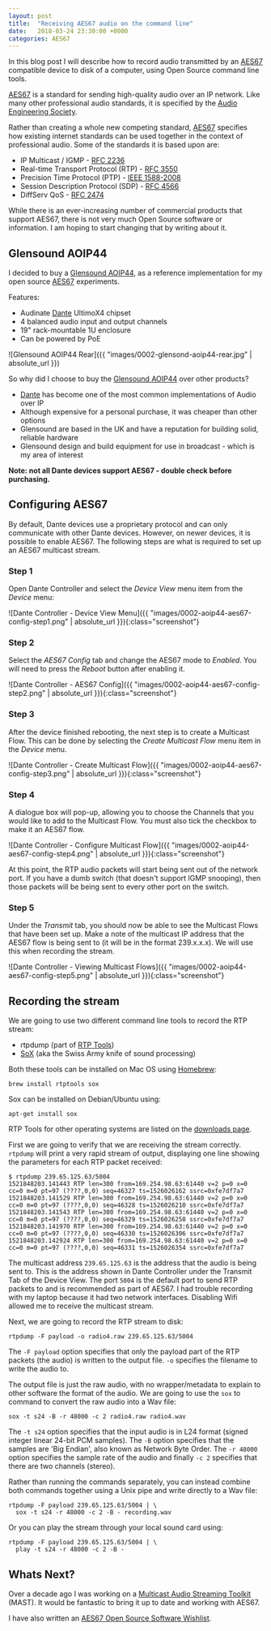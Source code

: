 ```yaml
---
layout: post
title:  "Receiving AES67 audio on the command line"
date:   2018-03-24 23:30:00 +0000
categories: AES67
---
```


<style type="text/css">
  .screenshot {
    width: 80%;
    display: block;
    margin: 0 auto;
  }
</style>

In this blog post I will describe how to record audio transmitted by an [AES67] compatible device to disk of a computer, using Open Source command line tools.

[AES67] is a standard for sending high-quality audio over an IP network. Like many other professional audio standards, it is specified by the [Audio Engineering Society].

Rather than creating a whole new competing standard, [AES67] specifies how existing internet standards can be used together in the context of professional audio. Some of the standards it is based upon are:

- IP Multicast / IGMP - [RFC 2236]
- Real-time Transport Protocol (RTP) - [RFC 3550]
- Precision Time Protocol (PTP) - [IEEE 1588-2008]
- Session Description Protocol (SDP) - [RFC 4566]
- DiffServ QoS - [RFC 2474]

While there is an ever-increasing number of commercial products that support AES67, there is not very much Open Source software or information. I am hoping to start changing that by writing about it.



Glensound AOIP44
----------------

I decided to buy a [Glensound AOIP44], as a reference implementation for my open source [AES67] experiments.

Features:

- Audinate [Dante] UltimoX4 chipset
- 4 balanced audio input and output channels
- 19" rack-mountable 1U enclosure
- Can be powered by PoE


![Glensound AOIP44 Rear]({{ "images/0002-glensond-aoip44-rear.jpg" | absolute_url }})

So why did I choose to buy the [Glensound AOIP44] over other products?

- [Dante] has become one of the most common implementations of Audio over IP
- Although expensive for a personal purchase, it was cheaper than other options
- Glensound are based in the UK and have a reputation for building solid, reliable hardware
- Glensound design and build equipment for use in broadcast - which is my area of interest

**Note: not all Dante devices support AES67 - double check before purchasing.**



Configuring AES67
-----------------

By default, Dante devices use a proprietary protocol and can only communicate with other Dante devices. However, on newer devices, it is possible to enable 
AES67. The following steps are what is required to set up an AES67 multicast stream.

### Step 1

Open Dante Controller and select the _Device View_ menu item from the _Device_ menu:

![Dante Controller - Device View Menu]({{ "images/0002-aoip44-aes67-config-step1.png" | absolute_url }}){:class="screenshot"}


### Step 2

Select the _AES67 Config_ tab and change the AES67 mode to _Enabled_. You will need to press the _Reboot_ button after enabling it.

![Dante Controller - AES67 Config]({{ "images/0002-aoip44-aes67-config-step2.png" | absolute_url }}){:class="screenshot"}


### Step 3

After the device finished rebooting, the next step is to create a Multicast Flow. This can be done by selecting the _Create Multicast Flow_ menu item in the _Device_ menu.

![Dante Controller - Create Multicast Flow]({{ "images/0002-aoip44-aes67-config-step3.png" | absolute_url }}){:class="screenshot"}


### Step 4

A dialogue box will pop-up, allowing you to choose the Channels that you would like to add to the Multicast Flow. You must also tick the checkbox to make it an AES67 flow.

![Dante Controller - Configure Multicast Flow]({{ "images/0002-aoip44-aes67-config-step4.png" | absolute_url }}){:class="screenshot"}

At this point, the RTP audio packets will start being sent out of the network port. If you have a dumb switch (that doesn't support IGMP snooping), then those packets will be being sent to every other port on the switch.


### Step 5

Under the _Transmit_ tab, you should now be able to see the Multicast Flows that have been set up. Make a note of the multicast IP address that the AES67 flow is being sent to (it will be in the format 239.x.x.x). We will use this when recording the stream.

![Dante Controller - Viewing Multicast Flows]({{ "images/0002-aoip44-aes67-config-step5.png" | absolute_url }}){:class="screenshot"}



Recording the stream
--------------------

We are going to use two different command line tools to record the RTP stream:

* rtpdump (part of [RTP Tools])
* [SoX] (aka the Swiss Army knife of sound processing)

Both these tools can be installed on Mac OS using [Homebrew]:

    brew install rtptools sox

Sox can be installed on Debian/Ubuntu using:

    apt-get install sox

RTP Tools for other operating systems are listed on the [downloads page](http://www.cs.columbia.edu/irt/software/rtptools/download/).


First we are going to verify that we are receiving the stream correctly. `rtpdump` will print a very rapid stream of output, displaying one line showing the parameters for each RTP packet received:

    $ rtpdump 239.65.125.63/5004
    1521848203.141443 RTP len=300 from=169.254.98.63:61440 v=2 p=0 x=0 cc=0 m=0 pt=97 (????,0,0) seq=46327 ts=1526026162 ssrc=0xfe7df7a7 
    1521848203.141529 RTP len=300 from=169.254.98.63:61440 v=2 p=0 x=0 cc=0 m=0 pt=97 (????,0,0) seq=46328 ts=1526026210 ssrc=0xfe7df7a7 
    1521848203.141543 RTP len=300 from=169.254.98.63:61440 v=2 p=0 x=0 cc=0 m=0 pt=97 (????,0,0) seq=46329 ts=1526026258 ssrc=0xfe7df7a7 
    1521848203.141970 RTP len=300 from=169.254.98.63:61440 v=2 p=0 x=0 cc=0 m=0 pt=97 (????,0,0) seq=46330 ts=1526026306 ssrc=0xfe7df7a7 
    1521848203.142924 RTP len=300 from=169.254.98.63:61440 v=2 p=0 x=0 cc=0 m=0 pt=97 (????,0,0) seq=46331 ts=1526026354 ssrc=0xfe7df7a7 

The multicast address `239.65.125.63` is the address that the audio is being sent to. This is the address shown in Dante Controller under the Transmit Tab of the Device View. The port `5004` is the default port to send RTP packets to and is recommended as part of AES67. I had trouble recording with my laptop because it had two network interfaces. Disabling Wifi allowed me to receive the multicast stream.


Next, we are going to record the RTP stream to disk:

    rtpdump -F payload -o radio4.raw 239.65.125.63/5004

The `-F payload` option specifies that only the payload part of the RTP packets (the audio) is written to the output file. `-o` specifies the filename to write the audio to.

The output file is just the raw audio, with no wrapper/metadata to explain to other software the format of the audio. We are going to use the `sox` to command to convert the raw audio into a Wav file:

    sox -t s24 -B -r 48000 -c 2 radio4.raw radio4.wav

The `-t s24` option specifies that the input audio is in L24 format (signed integer linear 24-bit PCM samples). The `-B` option specifies that the samples are 'Big Endian', also known as Network Byte Order. The `-r 48000` option specifies the sample rate of the audio and finally `-c 2` specifies that there are two channels (stereo).

Rather than running the commands separately, you can instead combine both commands together using a Unix pipe and write directly to a Wav file:

    rtpdump -F payload 239.65.125.63/5004 | \
      sox -t s24 -r 48000 -c 2 -B - recording.wav

Or you can play the stream through your local sound card using:

    rtpdump -F payload 239.65.125.63/5004 | \
      play -t s24 -r 48000 -c 2 -B -



Whats Next?
-----------

Over a decade ago I was working on a [Multicast Audio Streaming Toolkit](https://github.com/njh/mast) (MAST). It would be fantastic to bring it up to date and working with AES67.

I have also written an [AES67 Open Source Software Wishlist](https://gist.github.com/njh/c9196c465ea33ae9f97db782870464ef).



[AES67]: http://www.aes.org/publications/standards/search.cfm?docID=96
[Audio Engineering Society]: http://www.aes.org/
[Dante]: https://www.audinate.com/solutions/dante-overview
[Glensound AOIP44]: http://www.glensound.co.uk/product-details/aoip44
[Homebrew]: http://brew.sh/
[RTP Tools]: http://www.cs.columbia.edu/irt/software/rtptools/
[SoX]: http://sox.sourceforge.net/

[IEEE 1588-2008]: https://standards.ieee.org/findstds/standard/1588-2008.html
[RFC 2236]: https://tools.ietf.org/html/rfc2236
[RFC 2474]: https://tools.ietf.org/html/rfc2474
[RFC 3550]: https://tools.ietf.org/html/rfc3550
[RFC 4566]: https://tools.ietf.org/html/rfc4566
